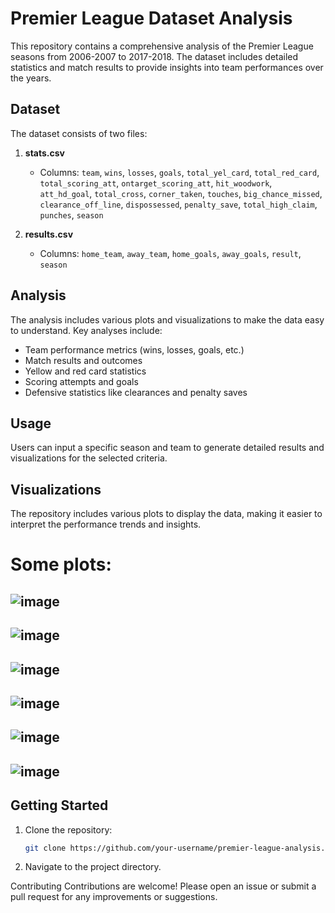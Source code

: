 # Premier League Dataset Analysis

This repository contains a comprehensive analysis of the Premier League seasons from 2006-2007 to 2017-2018. The dataset includes detailed statistics and match results to provide insights into team performances over the years.

## Dataset

The dataset consists of two files:

1. **stats.csv**
   - Columns: `team`, `wins`, `losses`, `goals`, `total_yel_card`, `total_red_card`, `total_scoring_att`, `ontarget_scoring_att`, `hit_woodwork`, `att_hd_goal`, `total_cross`, `corner_taken`, `touches`, `big_chance_missed`, `clearance_off_line`, `dispossessed`, `penalty_save`, `total_high_claim`, `punches`, `season`

2. **results.csv**
   - Columns: `home_team`, `away_team`, `home_goals`, `away_goals`, `result`, `season`

## Analysis

The analysis includes various plots and visualizations to make the data easy to understand. Key analyses include:

- Team performance metrics (wins, losses, goals, etc.)
- Match results and outcomes
- Yellow and red card statistics
- Scoring attempts and goals
- Defensive statistics like clearances and penalty saves

## Usage

Users can input a specific season and team to generate detailed results and visualizations for the selected criteria.

## Visualizations

The repository includes various plots to display the data, making it easier to interpret the performance trends and insights.

# Some plots:
![image](https://github.com/user-attachments/assets/7b15e0a3-36aa-4ee9-924b-01e97bf1a6be)
---------------------------------------------------------------------------------------------------------------------------------

![image](https://github.com/user-attachments/assets/e2061ae3-bb58-4ca7-9785-62101e3342d0)
---------------------------------------------------------------------------------------------------------------------------------

![image](https://github.com/user-attachments/assets/ce97136a-0af1-4027-97fb-5c56242111a2)
---------------------------------------------------------------------------------------------------------------------------------

![image](https://github.com/user-attachments/assets/fca6926e-e0c1-4b04-b08e-be6aef83b615)
---------------------------------------------------------------------------------------------------------------------------------

![image](https://github.com/user-attachments/assets/45914906-e8d8-4c62-bf09-dfaa15e8fd0c)
---------------------------------------------------------------------------------------------------------------------------------

![image](https://github.com/user-attachments/assets/08dd66ff-b42e-4b2a-bb91-3d1b17598924)
---------------------------------------------------------------------------------------------------------------------------------


## Getting Started

1. Clone the repository:
   ```sh
   git clone https://github.com/your-username/premier-league-analysis.git

2. Navigate to the project directory.

Contributing
Contributions are welcome! Please open an issue or submit a pull request for any improvements or suggestions.

